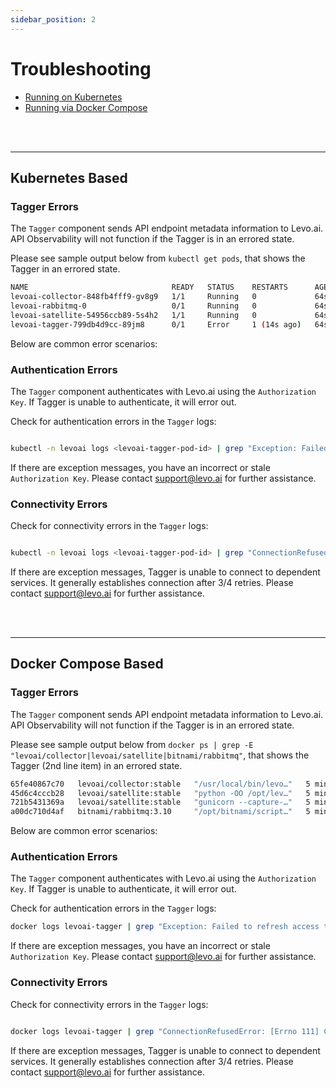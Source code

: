 ```yaml
---
sidebar_position: 2
---
```


# Troubleshooting

- [Running on Kubernetes](#kubernetes-based)
- [Running via Docker Compose](#docker-compose-based)

<br></br>

--------------------------------------
## Kubernetes Based

### Tagger Errors

The `Tagger` component sends API endpoint metadata information to Levo.ai. API Observability will not function if the Tagger is in an errored state.

Please see sample output below from `kubectl get pods`, that shows the Tagger in an errored state.

```bash                              
NAME                                READY   STATUS    RESTARTS      AGE
levoai-collector-848fb4fff9-gv8g9   1/1     Running   0             64s
levoai-rabbitmq-0                   0/1     Running   0             64s
levoai-satellite-54956ccb89-5s4h2   1/1     Running   0             64s
levoai-tagger-799db4d9cc-89jm8      0/1     Error     1 (14s ago)   64s
```

Below are common error scenarios:

### Authentication Errors
The `Tagger` component authenticates with Levo.ai using the `Authorization Key`. If Tagger is unable to authenticate, it will error out.

Check for authentication errors in the `Tagger` logs:
```bash

kubectl -n levoai logs <levoai-tagger-pod-id> | grep "Exception: Failed to refresh access token"
```

If there are exception messages, you have an incorrect or stale `Authorization Key`. Please contact support@levo.ai for further assistance.

### Connectivity Errors

Check for connectivity errors in the `Tagger` logs:
```bash

kubectl -n levoai logs <levoai-tagger-pod-id> | grep "ConnectionRefusedError: [Errno 111] Connection refused"
```

If there are exception messages, Tagger is unable to connect to dependent services. It generally establishes connection after 3/4 retries. Please contact support@levo.ai for further assistance.

<br></br>

--------------------------------------

## Docker Compose Based

### Tagger Errors

The `Tagger` component sends API endpoint metadata information to Levo.ai. API Observability will not function if the Tagger is in an errored state.

Please see sample output below from `docker ps | grep -E "levoai/collector|levoai/satellite|bitnami/rabbitmq"`, that shows the Tagger (2nd line item) in an errored state.

```bash                              
65fe40867c70   levoai/collector:stable   "/usr/local/bin/levo…"   5 minutes ago   Up 5 minutes                    0.0.0.0:4317->4317/tcp, 9411/tcp                                                                                                         levoai-collector
45d6c4cccb28   levoai/satellite:stable   "python -OO /opt/lev…"   5 minutes ago   Restarting (1) 55 seconds ago                                                                                                                                            levoai-tagger
721b5431369a   levoai/satellite:stable   "gunicorn --capture-…"   5 minutes ago   Up 5 minutes                    0.0.0.0:9999->9999/tcp                                                                                                                   levoai-satellite
a00dc710d4af   bitnami/rabbitmq:3.10     "/opt/bitnami/script…"   5 minutes ago   Up 5 minutes                    5551-5552/tcp, 0.0.0.0:4369->4369/tcp, 5671/tcp, 0.0.0.0:5672->5672/tcp, 0.0.0.0:15672->15672/tcp, 0.0.0.0:25672->25672/tcp, 15671/tcp   levoai-rabbitmq
```

Below are common error scenarios:

### Authentication Errors

The `Tagger` component authenticates with Levo.ai using the `Authorization Key`. If Tagger is unable to authenticate, it will error out.

Check for authentication errors in the `Tagger` logs:
```bash
docker logs levoai-tagger | grep "Exception: Failed to refresh access token"
```

If there are exception messages, you have an incorrect or stale `Authorization Key`. Please contact support@levo.ai for further assistance.

### Connectivity Errors

Check for connectivity errors in the `Tagger` logs:
```bash

docker logs levoai-tagger | grep "ConnectionRefusedError: [Errno 111] Connection refused"
```

If there are exception messages, Tagger is unable to connect to dependent services. It generally establishes connection after 3/4 retries. Please contact support@levo.ai for further assistance.
